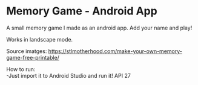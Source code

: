 # Memory Game - Android App

A small memory game I made as an android app. Add your name and play! 

Works in landscape mode.

Source imatges: https://stlmotherhood.com/make-your-own-memory-game-free-printable/
  
How to run: 
 </br>-Just import it to Android Studio and run it! API 27
  
